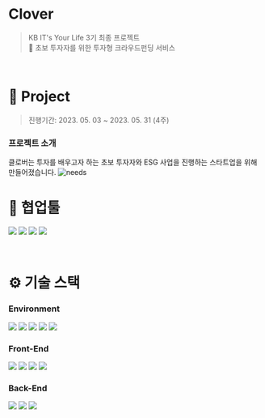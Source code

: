 # Clover

> KB IT's Your Life 3기 최종 프로젝트<br>
> 💸 초보 투자자를 위한 투자형 크라우드펀딩 서비스
<br>

# 📌 Project

> 진행기간: 2023. 05. 03 ~ 2023. 05. 31 (4주)

### 프로젝트 소개
클로버는 투자를 배우고자 하는 초보 투자자와 ESG 사업을 진행하는 스타트업을 위해 만들어졌습니다.
![needs](https://github.com/CLOVER-DUCK/Clover/assets/55522263/54ba2dcf-0020-480a-a337-4c70eafe4919)

#  🤝 협업툴

<img src="https://img.shields.io/badge/git-F05032?style=for-the-badge&logo=git&logoColor=white">  <img src="https://img.shields.io/badge/Notion-000000?style=for-the-badge&logo=notion&logoColor=white"> <img src="https://img.shields.io/badge/figma-F24E1E?style=for-the-badge&logo=figma&logoColor=white"> <img src="https://img.shields.io/badge/discord-5865F2?style=for-the-badge&logo=discord&logoColor=white">

<br>

# ⚙️ 기술 스택

### **Environment**
<img src="https://img.shields.io/badge/windows-0078D6?style=for-the-badge&logo=windows&logoColor=white"> <img src="https://img.shields.io/badge/macos-000000?style=for-the-badge&logo=macos&logoColor=white"> <img src="https://img.shields.io/badge/intellij-000000?style=for-the-badge&logo=intellijidea&logoColor=white"> <img src="https://img.shields.io/badge/eclipse-2C2255?style=for-the-badge&logo=eclipseide&logoColor=white"> <img src="https://img.shields.io/badge/visual studio code-007ACC?style=for-the-badge&logo=visualstudiocode&logoColor=white"> 

### **Front-End**
<img src="https://img.shields.io/badge/html5-E34F26?style=for-the-badge&logo=html5&logoColor=white"> <img src="https://img.shields.io/badge/css3-1572B6?style=for-the-badge&logo=css3&logoColor=white"> <img src="https://img.shields.io/badge/javascript-F7DF1E?style=for-the-badge&logo=javascript&logoColor=white"> <img src="https://img.shields.io/badge/Thymeleaf-6DB33F?style=for-the-badge&logoColor=white">

### **Back-End**
<img src="https://img.shields.io/badge/java 11-0058CC?style=for-the-badge&logo=java&logoColor=white"> <img src="https://img.shields.io/badge/spring boot-6DB33F?style=for-the-badge&logo=springboot&logoColor=white"> <img src="https://img.shields.io/badge/Spring Data JPA-6DB32D?style=for-the-badge&logoColor=white">

<br>

